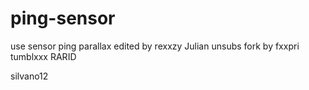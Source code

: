 # ping-sensor
use sensor ping parallax
edited by rexxzy
Julian
unsubs
fork by fxxpri
tumblxxx
RARID








silvano12
